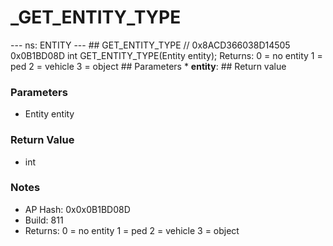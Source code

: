 # _GET_ENTITY_TYPE

--- ns: ENTITY --- ## GET_ENTITY_TYPE  // 0x8ACD366038D14505 0x0B1BD08D int GET_ENTITY_TYPE(Entity entity);  Returns: 0 = no entity 1 = ped 2 = vehicle 3 = object  ## Parameters * **entity**:  ## Return value

### Parameters
* Entity entity

### Return Value
* int

### Notes
* AP Hash: 0x0x0B1BD08D
* Build: 811
* Returns:
0 = no entity
1 = ped
2 = vehicle
3 = object

